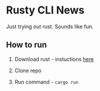 # Rusty CLI News

Just trying out rust. Sounds like fun.

## How to run

1. Download rust - instuctions [here](https://www.rust-lang.org/tools/install)

2. Clone repo

3. Run command - `cargo run`
